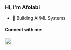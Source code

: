 <h3 align="left">Hi, I'm Afolabi</h3>

- 💬 Building AI/ML Systems

<h4 align="left">Connect with me:</h4>
<p align="left">
<a href="https://linkedin.com/in/afolabiawonuga" target="blank"><img align="center" src="https://raw.githubusercontent.com/rahuldkjain/github-profile-readme-generator/master/src/images/icons/Social/linked-in-alt.svg" alt="afolabiawonuga" height="20" width="20" /></a>
</p>

